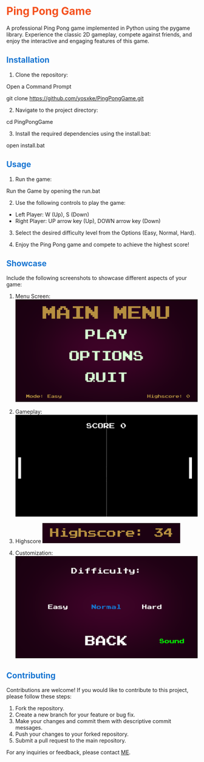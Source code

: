 # <span style="color: #F4511E;">Ping Pong Game</span>

A professional Ping Pong game implemented in Python using the pygame library. Experience the classic 2D gameplay, compete against friends, and enjoy the interactive and engaging features of this game.

## <span style="color: #1976D2;">Installation</span>

1. Clone the repository:

Open a Command Prompt

git clone https://github.com/yosxke/PingPongGame.git

2. Navigate to the project directory:

cd PingPongGame

3. Install the required dependencies using the install.bat:

open install.bat


## <span style="color: #1976D2;">Usage</span>

1. Run the game:

Run the Game by opening the run.bat

2. Use the following controls to play the game:

- Left Player: W (Up), S (Down)
- Right Player: UP arrow key (Up), DOWN arrow key (Down)

3. Select the desired difficulty level from the Options (Easy, Normal, Hard).

4. Enjoy the Ping Pong game and compete to achieve the highest score!

## <span style="color: #1976D2;">Showcase</span>

Include the following screenshots to showcase different aspects of your game:

1. Menu Screen: 
    ![Menu_screen](assets/Screenshots/Screenshot_menu.png)

2. Gameplay: 
    ![Gameplay_screen](assets/Screenshots/Screenshot_Game.png)

3. Highscore
    ![Highscore_screen](assets/Screenshots/Screenshot_Highscore.png)

4. Customization: 
    ![Settings_screen](assets/Screenshots/Screenshot_Options.png)

## <span style="color: #1976D2;">Contributing</span>

Contributions are welcome! If you would like to contribute to this project, please follow these steps:

1. Fork the repository.
2. Create a new branch for your feature or bug fix.
3. Make your changes and commit them with descriptive commit messages.
4. Push your changes to your forked repository.
5. Submit a pull request to the main repository.

For any inquiries or feedback, please contact [ME](mailto:jannik.schreier@gmx.de).

